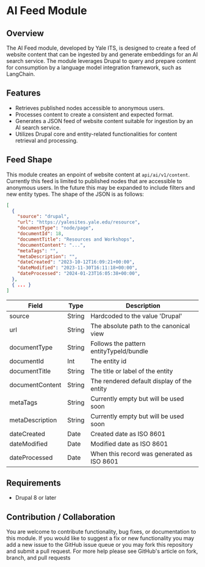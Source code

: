# AI Feed Module

## Overview

The AI Feed module, developed by Yale ITS, is designed to create a feed of website content that can be ingested by and generate embeddings for an AI search service. The module leverages Drupal to query and prepare content for consumption by a language model integration framework, such as LangChain.

## Features

- Retrieves published nodes accessible to anonymous users.
- Processes content to create a consistent and expected format.
- Generates a JSON feed of website content suitable for ingestion by an AI search service.
- Utilizes Drupal core and entity-related functionalities for content retrieval and processing.

## Feed Shape

This module creates an enpoint of website content at `api/ai/v1/content`. Currently this feed is limited to published nodes that are accessible to anonymous users. In the future this may be expanded to include filters and new entity types. The shape of the JSON is as follows:

```json
[
  {
    "source": "drupal",
    "url": "https://yalesites.yale.edu/resource",
    "documentType": "node/page",
    "documentId": 18,
    "documentTitle": "Resources and Workshops",
    "documentContent": "...",
    "metaTags": "",
    "metaDescription": "",
    "dateCreated": "2023-10-12T16:09:21+00:00",
    "dateModified": "2023-11-30T16:11:18+00:00",
    "dateProcessed": "2024-01-23T16:05:38+00:00",
  },
  { ... }
]
```

| Field           | Type    | Description                                |
|-----------------|---------|--------------------------------------------|
| source          | String  | Hardcoded to the value 'Drupal'            |
| url             | String  | The absolute path to the canonical view    |
| documentType    | String  | Follows the pattern entityTypeId/bundle    |
| documentId      | Int     | The entity id                              |
| documentTitle   | String  | The title or label of the entity           |
| documentContent | String  | The rendered default display of the entity |
| metaTags        | String  | Currently empty but will be used soon      |
| metaDescription | String  | Currently empty but will be used soon      |
| dateCreated     | Date    | Created date as ISO 8601                   |
| dateModified    | Date    | Modified date as ISO 8601                  |
| dateProcessed   | Date    | When this record was generated as ISO 8601 |

## Requirements

- Drupal 8 or later

## Contribution / Collaboration

You are welcome to contribute functionality, bug fixes, or documentation to this module. If you would like to suggest a fix or new functionality you may add a new issue to the GitHub issue queue or you may fork this repository and submit a pull request. For more help please see GitHub's article on fork, branch, and pull requests
